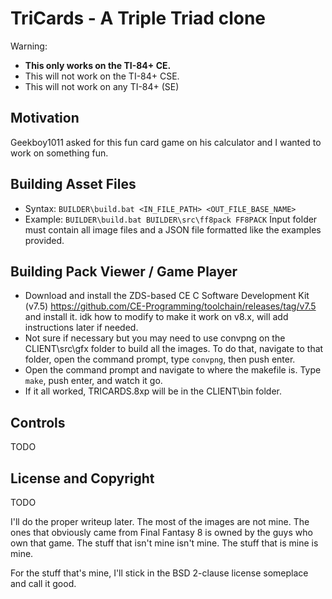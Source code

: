 TriCards - A Triple Triad clone
===============================
Warning:
* **This only works on the TI-84+ CE.**
* This will not work on the TI-84+ CSE.
* This will not work on any TI-84+ (SE)

Motivation
----------
Geekboy1011 asked for this fun card game on his calculator and I wanted to
work on something fun.

Building Asset Files
--------------------
* Syntax: `BUILDER\build.bat <IN_FILE_PATH> <OUT_FILE_BASE_NAME>`
* Example: `BUILDER\build.bat BUILDER\src\ff8pack FF8PACK`
Input folder must contain all image files and a JSON file formatted like the
examples provided.

Building Pack Viewer / Game Player
----------------------------------
* Download and install the ZDS-based CE C Software Development Kit (v7.5)
  https://github.com/CE-Programming/toolchain/releases/tag/v7.5 and install it.
  idk how to modify to make it work on v8.x, will add instructions later if needed.
* Not sure if necessary but you may need to use convpng on the CLIENT\src\gfx
  folder to build all the images. To do that, navigate to that folder, 
  open the command prompt, type `convpng`, then push enter.
* Open the command prompt and navigate to where the makefile is. Type `make`,
  push enter, and watch it go.
* If it all worked, TRICARDS.8xp will be in the CLIENT\bin folder.

Controls
--------
TODO

License and Copyright
---------------------
TODO

I'll do the proper writeup later. The most of the images are not mine.
The ones that obviously came from Final Fantasy 8 is owned by the guys who own
that game. The stuff that isn't mine isn't mine. The stuff that is mine is mine.

For the stuff that's mine, I'll stick in the BSD 2-clause license someplace and
call it good.



